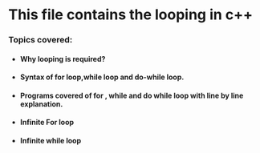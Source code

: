 # This file contains the looping in c++
 ### Topics covered:
 * ####  Why looping is required?
 * #### Syntax of for loop,while loop and do-while loop.
 * #### Programs covered of for , while and do while loop with line by line explanation.
 * #### Infinite For loop
 * #### Infinite while loop